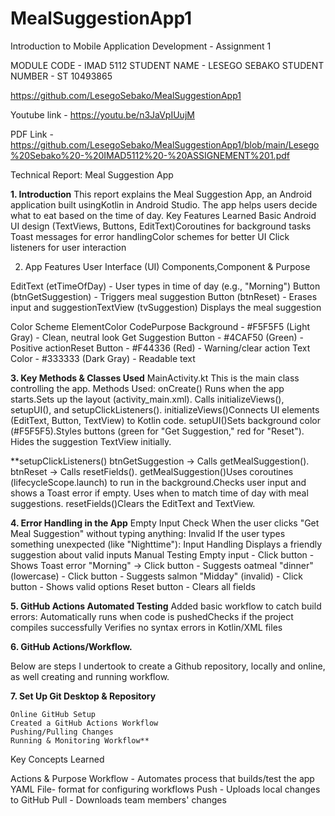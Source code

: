 # MealSuggestionApp1
Introduction to Mobile Application Development - Assignment 1

MODULE CODE - IMAD 5112
STUDENT NAME - LESEGO SEBAKO
STUDENT NUMBER - ST 10493865


https://github.com/LesegoSebako/MealSuggestionApp1

Youtube link - https://youtu.be/n3JaVpIUujM

PDF Link - https://github.com/LesegoSebako/MealSuggestionApp1/blob/main/Lesego%20Sebako%20-%20IMAD5112%20-%20ASSIGNEMENT%201.pdf

Technical Report: Meal Suggestion App

**1. Introduction**
This report explains the Meal Suggestion App, an Android application built usingKotlin in Android Studio. The app helps users decide what to eat based on the time
of day.
Key Features Learned
Basic Android UI design (TextViews, Buttons, EditText)Coroutines for background tasks
Toast messages for error handlingColor schemes for better UI
Click listeners for user interaction

2. App Features
User Interface (UI) Components,Component & Purpose

EditText (etTimeOfDay) - User types in time of day (e.g., "Morning")
Button (btnGetSuggestion) - Triggers meal suggestion
Button (btnReset) - Erases input and suggestionTextView (tvSuggestion) Displays the meal suggestion

Color Scheme
ElementColor CodePurpose
Background - #F5F5F5 (Light Gray) - Clean, neutral look
Get Suggestion Button - #4CAF50 (Green) - Positive actionReset Button - #F44336 (Red) - Warning/clear action
Text Color - #333333 (Dark Gray) - Readable text

**3. Key Methods & Classes Used**
MainActivity.kt
This is the main class controlling the app.
Methods Used:
onCreate() Runs when the app starts.Sets up the layout (activity_main.xml).
Calls initializeViews(), setupUI(), and setupClickListeners().
initializeViews()Connects UI elements (EditText, Button, TextView) to Kotlin code.
setupUI()Sets background color (#F5F5F5).Styles buttons (green for "Get Suggestion," red for "Reset").
Hides the suggestion TextView initially.

**setupClickListeners() btnGetSuggestion → Calls getMealSuggestion().
btnReset → Calls resetFields().
getMealSuggestion()Uses coroutines (lifecycleScope.launch) to run in the background.Checks user input and shows a Toast error if empty.
Uses when to match time of day with meal suggestions.
resetFields()Clears the EditText and TextView.

**4. Error Handling in the App**
Empty Input Check
When the user clicks "Get Meal Suggestion" without typing anything:
Invalid If the user types something unexpected (like "Nighttime"): Input Handling
Displays a friendly suggestion about valid inputs
Manual Testing
Empty input - Click button - Shows Toast error
"Morning" → Click button - Suggests oatmeal
"dinner" (lowercase) - Click button - Suggests salmon
"Midday" (invalid) - Click button - Shows valid options
Reset button - Clears all fields

**5. GitHub Actions Automated Testing**
Added basic workflow to catch build errors:
Automatically runs when code is pushedChecks if the project compiles successfully
Verifies no syntax errors in Kotlin/XML files

**6. GitHub Actions/Workflow.**

Below are steps I undertook to create a Github repository, locally and online, as
well creating and running workflow.

**7. Set Up Git Desktop & Repository**

    Online GitHub Setup
    Created a GitHub Actions Workflow
    Pushing/Pulling Changes
    Running & Monitoring Workflow**

Key Concepts Learned

Actions & Purpose
Workflow - Automates process that builds/test the app
YAML File- format for configuring workflows
Push - Uploads local changes to GitHub
Pull - Downloads team members' changes
